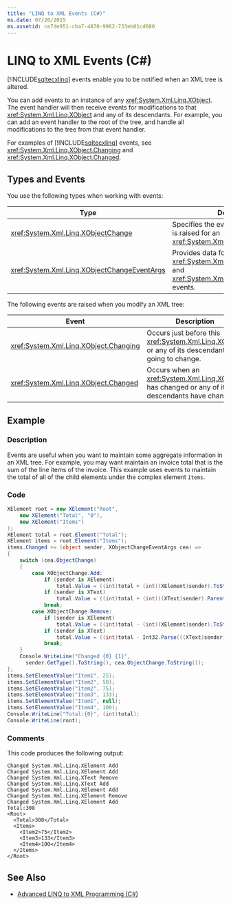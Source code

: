 ```yaml
---
title: "LINQ to XML Events (C#)"
ms.date: 07/20/2015
ms.assetid: ce7de951-cba7-4870-9962-733eb01cd680
---
```

# LINQ to XML Events (C#)
[!INCLUDE[sqltecxlinq](~/includes/sqltecxlinq-md.md)] events enable you to be notified when an XML tree is altered.  
  
 You can add events to an instance of any <xref:System.Xml.Linq.XObject>. The event handler will then receive events for modifications to that <xref:System.Xml.Linq.XObject> and any of its descendants. For example, you can add an event handler to the root of the tree, and handle all modifications to the tree from that event handler.  
  
 For examples of [!INCLUDE[sqltecxlinq](~/includes/sqltecxlinq-md.md)] events, see <xref:System.Xml.Linq.XObject.Changing> and <xref:System.Xml.Linq.XObject.Changed>.  
  
## Types and Events  
 You use the following types when working with events:  
  
|Type|Description|  
|----------|-----------------|  
|<xref:System.Xml.Linq.XObjectChange>|Specifies the event type when an event is raised for an <xref:System.Xml.Linq.XObject>.|  
|<xref:System.Xml.Linq.XObjectChangeEventArgs>|Provides data for the <xref:System.Xml.Linq.XObject.Changing> and <xref:System.Xml.Linq.XObject.Changed> events.|  
  
 The following events are raised when you modify an XML tree:  
  
|Event|Description|  
|-----------|-----------------|  
|<xref:System.Xml.Linq.XObject.Changing>|Occurs just before this <xref:System.Xml.Linq.XObject> or any of its descendants is going to change.|  
|<xref:System.Xml.Linq.XObject.Changed>|Occurs when an <xref:System.Xml.Linq.XObject> has changed or any of its descendants have changed.|  
  
## Example  
  
### Description  
 Events are useful when you want to maintain some aggregate information in an XML tree. For example, you may want maintain an invoice total that is the sum of the line items of the invoice. This example uses events to maintain the total of all of the child elements under the complex element `Items`.  
  
### Code  
  
```csharp  
XElement root = new XElement("Root",  
    new XElement("Total", "0"),  
    new XElement("Items")  
);  
XElement total = root.Element("Total");  
XElement items = root.Element("Items");  
items.Changed += (object sender, XObjectChangeEventArgs cea) =>  
{  
    switch (cea.ObjectChange)  
    {  
        case XObjectChange.Add:  
            if (sender is XElement)  
                total.Value = ((int)total + (int)(XElement)sender).ToString();  
            if (sender is XText)  
                total.Value = ((int)total + (int)((XText)sender).Parent).ToString();  
            break;  
        case XObjectChange.Remove:  
            if (sender is XElement)  
                total.Value = ((int)total - (int)(XElement)sender).ToString();  
            if (sender is XText)  
                total.Value = ((int)total - Int32.Parse(((XText)sender).Value)).ToString();  
            break;  
    }  
    Console.WriteLine("Changed {0} {1}",  
      sender.GetType().ToString(), cea.ObjectChange.ToString());  
};  
items.SetElementValue("Item1", 25);  
items.SetElementValue("Item2", 50);  
items.SetElementValue("Item2", 75);  
items.SetElementValue("Item3", 133);  
items.SetElementValue("Item1", null);  
items.SetElementValue("Item4", 100);  
Console.WriteLine("Total:{0}", (int)total);  
Console.WriteLine(root);  
```  
  
### Comments  
 This code produces the following output:  
  
```  
Changed System.Xml.Linq.XElement Add  
Changed System.Xml.Linq.XElement Add  
Changed System.Xml.Linq.XText Remove  
Changed System.Xml.Linq.XText Add  
Changed System.Xml.Linq.XElement Add  
Changed System.Xml.Linq.XElement Remove  
Changed System.Xml.Linq.XElement Add  
Total:308  
<Root>  
  <Total>308</Total>  
  <Items>  
    <Item2>75</Item2>  
    <Item3>133</Item3>  
    <Item4>100</Item4>  
  </Items>  
</Root>  
```  
  
## See Also

- [Advanced LINQ to XML Programming (C#)](../../../../csharp/programming-guide/concepts/linq/advanced-linq-to-xml-programming.md)
